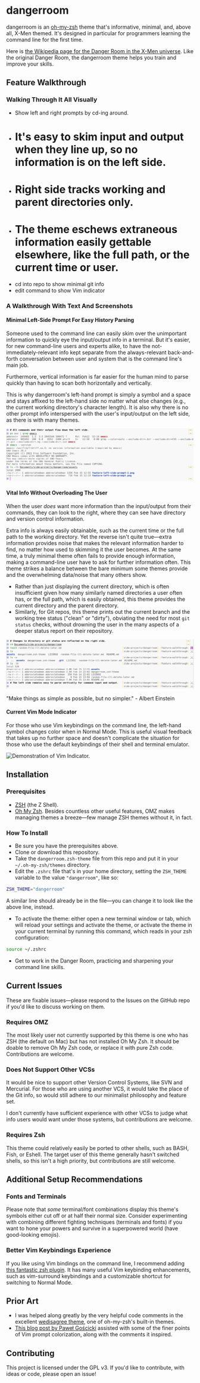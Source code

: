 # dangerroom

dangerroom is an [oh-my-zsh][oh-my-zsh] theme that's informative, minimal, and, above all, X-Men themed. It's designed in particular for programmers learning the command line for the first time.

Here is [the Wikipedia page for the Danger Room in the X-Men universe](https://en.wikipedia.org/wiki/Danger_Room). Like the original Danger Room, the dangerroom theme helps you train and improve your skills.

## Feature Walkthrough

### Walking Through It All Visually

- Show left and right prompts by cd-ing around.
- # It's easy to skim input and output when they line up, so no information is on the left side.
- # Right side tracks working and parent directories only.
- # The theme eschews extraneous information easily gettable elsewhere, like the full path, or the current time or user.
- cd into repo to show minimal git info
- edit command to show Vim indicator

### A Walkthrough With Text And Screenshots

#### Minimal Left-Side Prompt For Easy History Parsing

Someone used to the command line can easily skim over the unimportant information to quickly eye the input/output info in a terminal. But it's easier, for new command-line users and experts alike, to have the not-immediately-relevant info kept separate from the always-relevant back-and-forth conversation between user and system that is the command line's main job.

Furthermore, vertical information is far easier for the human mind to parse quickly than having to scan both horizontally and vertically.

This is why dangerroom's left-hand prompt is simply a symbol and a space and stays affixed to the left-hand side no matter what else changes (e.g., the current working directory's character length). It is also why there is no other prompt info interspersed with the user's input/output on the left side, as there is with many themes.

![Demonstration of easy-to-parse input/output.](./assets/feature-walkthrough-screenshot-1.png "The X-Men believe in left-side prompt minimalism. Or they would, if they were computer hackers.")

#### Vital Info Without Overloading The User

When the user _does_ want more information than the input/output from their commands, they can look to the right, where they can see have directory and version control information.

Extra info is always easily obtainable, such as the current time or the full path to the working directory. Yet the reverse isn't quite true—extra information provides noise that makes the relevant information harder to find, no matter how used to skimming it the user becomes. At the same time, a truly minimal theme often fails to provide enough information, making a command-line user have to ask for further information often. This theme strikes a balance between the bare minimum some themes provide and the overwhelming data/noise that many others show.

- Rather than just displaying the current directory, which is often insufficient given how many similarly named directories a user often has, or the full path, which is easily obtained, this theme provides the current directory and the parent directory.
- Similarly, for Git repos, this theme prints out the current branch and the working tree status ("clean" or "dirty"), obviating the need for most `git status` checks, without drowning the user in the many aspects of a deeper status report on their repository.

![Demonstration that directory and version control changes don't affect the ease of parsing.](./assets/feature-walkthrough-screenshot-2.png "Marvel would love this prompt as much as the X-Men would., and neither party would ever consider suing me I hope.")

"Make things as simple as possible, but no simpler." - Albert Einstein

#### Current Vim Mode Indicator

For those who use Vim keybindings on the command line, the left-hand symbol changes color when in Normal Mode. This is useful visual feedback that takes up no further space and doesn't complicate the situation for those who use the default keybindings of their shell and terminal emulator.

![Demonstration of Vim Indicator.](./assets/feature-walkthrough-screenshot-3.png "Maybe they'd even welcome the tribute! Yessir, I bet they'd even make me an honorary X-Man! \"The Hacker\"? \"Captain Coder\"? \"Mister Middle-Aged\"?")

## Installation

### Prerequisites

- [ZSH](https://en.wikipedia.org/wiki/Z_shell) (the Z Shell).
- [Oh My Zsh][oh-my-zsh]. Besides countless other useful features, OMZ makes managing themes a breeze—few manage ZSH themes without it, in fact.

### How To Install

- Be sure you have the prerequisites above.
- Clone or download this repository.
- Take the `dangerroom.zsh-theme` file from this repo and put it in your `~/.oh-my-zsh/themes` directory.
- Edit the `.zshrc` file that's in your home directory, setting the `ZSH_THEME` variable to the value `"dangerroom"`, like so:

```sh
ZSH_THEME="dangerroom"
```

A similar line should already be in the file—you can change it to look like the above line, instead.

- To activate the theme: either open a new terminal window or tab, which will reload your settings and activate the theme, or activate the theme in your current terminal by running this command, which reads in your zsh configuration:

```sh
source ~/.zshrc
```

- Get to work in the Danger Room, practicing and sharpening your command line skills.

## Current Issues

These are fixable issues—please respond to the Issues on the GitHub repo if you'd like to discuss working on them.

### Requires OMZ

The most likely user not currently supported by this theme is one who has ZSH (the default on Mac) but has not installed Oh My Zsh. It should be doable to remove Oh My Zsh code, or replace it with pure Zsh code. Contributions are welcome.

### Does Not Support Other VCSs

It would be nice to support other Version Control Systems, like SVN and Mercurial. For those who are using another VCS, it would take the place of the Git info, so would still adhere to our minimalist philosophy and feature set.

I don't currently have sufficient experience with other VCSs to judge what info users would want under those systems, but contributions are welcome.

### Requires Zsh

This theme could relatively easily be ported to other shells, such as BASH, Fish, or Eshell. The target user of this theme generally hasn't switched shells, so this isn't a high priority, but contributions are still welcome.

## Additional Setup Recommendations

### Fonts and Terminals

Please note that _some_ terminal/font combinations display this theme's symbols either cut off or at half their normal size. Consider experimenting with combining different fighting techniques (terminals and fonts) if you want to hone your powers and survive in a superpowered world (have good-looking emojis).

### Better Vim Keybindings Experience

If you like using Vim bindings on the command line, I recommend adding [this fantastic zsh plugin](https://github.com/softmoth/zsh-vim-mode). It has many useful Vim keybinding enhancements, such as vim-surround keybindings and a customizable shortcut for switching to Normal Mode.

## Prior Art

- I was helped along greatly by the very helpful code comments in the excellent [wedisagree theme](https://github.com/ohmyzsh/ohmyzsh/blob/master/themes/wedisagree.zsh-theme), one of oh-my-zsh's built-in themes. 
- [This blog post by Paweł Gościcki](http://pawelgoscicki.com/archives/2012/09/vi-mode-indicator-in-zsh-prompt/) assisted with some of the finer points of Vim prompt colorization, along with the comments it inspired.

## Contributing

This project is licensed under the GPL v3. If you'd like to contribute, with ideas or code, please open an issue!

[oh-my-zsh]: https://ohmyz.sh/

